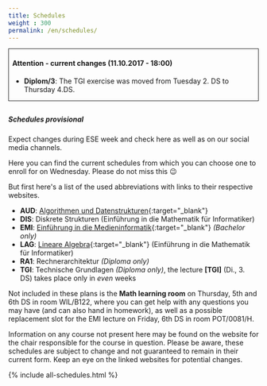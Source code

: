 ```yaml
---
title: Schedules
weight : 300
permalink: /en/schedules/
---
```


<div style="border:1px solid #222; padding:0 0.5em; margin-bottom: 2em">
<h4>Attention - current changes (11.10.2017 - 18:00)</h4>
<ul>
<li><strong>Diplom/3</strong>: The TGI exercise was moved from Tuesday 2. DS to Thursday 4.DS.</li>
</ul>
</div>


<div class="panel">
  <h5>Schedules provisional</h5>
  <p>Expect changes during ESE week and check here as well as on our social media channels.</p>
</div>

Here you can find the current schedules from which you can choose one to enroll for on Wednesday. Please do not miss this :wink:

But first here's a list of the used abbreviations with links to their respective websites.


* **AUD**: [Algorithmen und Datenstrukturen](https://www.inf.tu-dresden.de/index.php?node_id=3749){:target="_blank"}
* **DIS**: Diskrete Strukturen (Einführung in die Mathematik für Informatiker)
* **EMI**: [Einführung in die Medieninformatik](https://tu-dresden.de/ing/informatik/ai/mci/studium/lehrveranstaltungen-1/einfuehrung-in-die-medieninformatik){:target="_blank"}  *(Bachelor only)*
* **LAG**: [Lineare Algebra](https://www.math.tu-dresden.de/~baumann/lineare_algebra___einfuehrung_in_die_mathematik_fuer_informatiker.html){:target="_blank"} (Einführung in die Mathematik für Informatiker)
* **RA1**:  Rechnerarchitektur *(Diploma only)*           
* **TGI**: Technische Grundlagen *(Diploma only)*, the lecture **[TGI]** (Di., 3. DS) takes place only in *even* weeks

Not included in these plans is the **Math learning room** on Thursday, 5th and 6th DS in room WIL/B122, where you can get help with any questions you may have (and can also hand in homework), as well as a possible replacement slot for the EMI lecture on Friday, 6th DS in room POT/0081/H.

Information on any course not present here may be found on the website for the chair responsible for the course in question. Please be aware, these schedules are subject to change and not guaranteed to remain in their current form. Keep an eye on the linked websites for potential changes.

{% include all-schedules.html %}
